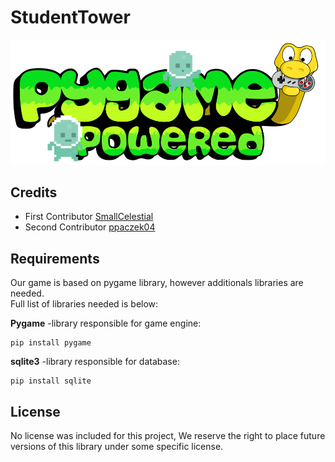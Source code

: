 # StudentTower 
![Pygame logo](docs/pygame_powered.png)  

## Credits
- First Contributor [SmallCelestial](https://github.com/SmallCelestial)  
- Second Contributor [ppaczek04](https://github.com/ppaczek04)

## Requirements
Our game is based on pygame library, however additionals libraries are needed.  
Full list of libraries needed is below:  
  
**Pygame** -library responsible for game engine:
```
pip install pygame
```
**sqlite3** -library responsible for database:
```
pip install sqlite
```

## License 
No license was included for this project, We reserve the right to place future versions of this library under some specific license.
 

